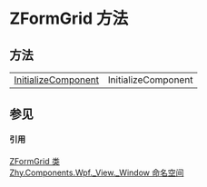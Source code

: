 # ZFormGrid 方法




## 方法
<table>
<tr>
<td><a href="57fe1875-3b61-09f2-b698-5cffa65744d2">InitializeComponent</a></td>
<td>InitializeComponent</td></tr>
</table>

## 参见


#### 引用
<a href="9af4d888-c97e-2767-8fa8-c8c814577091">ZFormGrid 类</a>  
<a href="fd5c48a9-042c-a75c-073c-5374ee14f493">Zhy.Components.Wpf._View._Window 命名空间</a>  
